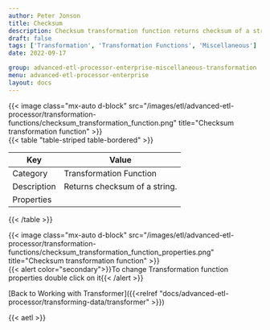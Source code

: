 ```yaml
---
author: Peter Jonson
title: Checksum
description: Checksum transformation function returns checksum of a string
draft: false
tags: ['Transformation', 'Transformation Functions', 'Miscellaneous']
date: 2022-09-17

group: advanced-etl-processor-enterprise-miscellaneous-transformation
menu: advanced-etl-processor-enterprise
layout: docs
---
```


{{< image class="mx-auto d-block"  src="/images/etl/advanced-etl-processor/transformation-functions/checksum_transformation_function.png" title="Checksum transformation function" >}}
\
{{< table "table-striped table-bordered" >}}

| Key         | Value                         |
| ----------- | ----------------------------- |
| Category    | Transformation Function       |
| Description | Returns checksum of a string. |
| Properties  |                               |

{{< /table >}}

{{< image class="mx-auto d-block"  src="/images/etl/advanced-etl-processor/transformation-functions/checksum_transformation_function_properties.png" title="Checksum transformation function" >}}
\
{{< alert color="secondary">}}To change Transformation function properties double click on it{{< /alert >}}

[Back to Working with Transformer]({{<relref "docs/advanced-etl-processor/transforming-data/transformer" >}})

{{< aetl >}}
